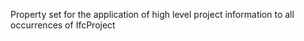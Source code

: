 Property set for the application of high level project information to all occurrences of IfcProject
